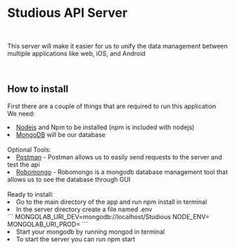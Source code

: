 <h1>Studious API Server</h1>
<br>
<p>This server will make it easier for us to unify the data management between
multiple applications like web, iOS, and Android</p>
<br>
<h2>How to install</h2>
<p>First there are a couple of things that are required to run this application
<br>We need:
<br>
<li><a href="https://nodejs.org/en/">Nodejs</a> and Npm to be installed (npm is included with nodejs)</li>
<li><a href="https://www.mongodb.com/download-center?jmp=nav">MongoDB</a> will be our database</li>
<br>Optional Tools:
<br>
<li><a href="https://www.getpostman.com/">Postman</a> - Postman allows us to easily send requests to the server and test the api</li>
<li><a href="https://robomongo.org/">Robomongo</a> - Robomongo is a mongodb database management tool that allows us to see the database through GUI</li>
<br>Ready to install:
<li>Go to the main directory of the app and run npm install in terminal</li>
<li>In the server directory create a file named .env</li>
```
MONGOLAB_URI_DEV=mongodb://localhost/Studious
NODE_ENV=
MONGOLAB_URI_PROD= ```
<li>Start your mongodb by running mongod in terminal</li>
<li>To start the server you can run npm start</li>
</p>